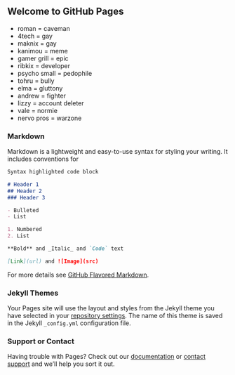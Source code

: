 ## Welcome to GitHub Pages

- roman = caveman
- 4tech = gay
- maknix = gay
- kanimou = meme
- gamer grill = epic
- ribkix = developer
- psycho small = pedophile
- tohru = bully
- elma = gluttony
- andrew = fighter
- lizzy = account deleter
- vale = normie
- nervo pros = warzone

### Markdown

Markdown is a lightweight and easy-to-use syntax for styling your writing. It includes conventions for

```markdown
Syntax highlighted code block

# Header 1
## Header 2
### Header 3

- Bulleted
- List

1. Numbered
2. List

**Bold** and _Italic_ and `Code` text

[Link](url) and ![Image](src)
```

For more details see [GitHub Flavored Markdown](https://guides.github.com/features/mastering-markdown/).

### Jekyll Themes

Your Pages site will use the layout and styles from the Jekyll theme you have selected in your [repository settings](https://github.com/kanimou/kamimou.github.io/settings). The name of this theme is saved in the Jekyll `_config.yml` configuration file.

### Support or Contact

Having trouble with Pages? Check out our [documentation](https://help.github.com/categories/github-pages-basics/) or [contact support](https://github.com/contact) and we’ll help you sort it out.
